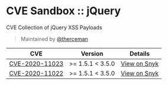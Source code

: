 # CVE Sandbox :: jQuery

CVE Collection of jQuery XSS Payloads

> Maintained by [@therceman](https://twitter.com/therceman)

| CVE                                                                                         | Version          | Details                                                             |
|---------------------------------------------------------------------------------------------|------------------|---------------------------------------------------------------------|
| [CVE-2020-11023](https://github.com/cve-sandbox/jquery/blob/main/CVE-2020-11023/index.html) | >= 1.5.1 < 3.5.0 | [View on Snyk](https://security.snyk.io/vuln/SNYK-JS-JQUERY-565129) |
| [CVE-2020-11022](https://github.com/cve-sandbox/jquery/blob/main/CVE-2020-11022/index.html) | >= 1.5.1 < 3.5.0 | [View on Snyk](https://security.snyk.io/vuln/SNYK-JS-JQUERY-567880) |